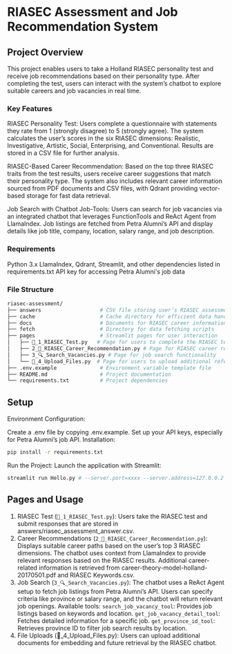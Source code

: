 # RIASEC Assessment and Job Recommendation System
## Project Overview
This project enables users to take a Holland RIASEC personality test and receive job recommendations based on their personality type. After completing the test, users can interact with the system’s chatbot to explore suitable careers and job vacancies in real time.
### Key Features
RIASEC Personality Test: Users complete a questionnaire with statements they rate from 1 (strongly disagree) to 5 (strongly agree). The system calculates the user’s scores in the six RIASEC dimensions: Realistic, Investigative, Artistic, Social, Enterprising, and Conventional. Results are stored in a CSV file for further analysis.

RIASEC-Based Career Recommendation: Based on the top three RIASEC traits from the test results, users receive career suggestions that match their personality type. The system also includes relevant career information sourced from PDF documents and CSV files, with Qdrant providing vector-based storage for fast data retrieval.

Job Search with Chatbot Job-Tools: Users can search for job vacancies via an integrated chatbot that leverages FunctionTools and ReAct Agent from LlamaIndex. Job listings are fetched from Petra Alumni’s API and display details like job title, company, location, salary range, and job description.
### Requirements
Python 3.x
LlamaIndex, Qdrant, Streamlit, and other dependencies listed in requirements.txt
API key for accessing Petra Alumni's job data
### File Structure
```bash
riasec-assessment/
├── answers                   # CSV file storing user’s RIASEC assessment answers
├── cache                     # Cache directory for efficient data handling
├── docs                      # Documents for RIASEC career information
├── fetch                     # Directory for data fetching scripts
├── pages                     # Streamlit pages for user interaction
│   ├── 📃_1_RIASEC_Test.py   # Page for users to complete the RIASEC test
│   ├── 2_💼_RIASEC_Career_Recommendation.py # Page for RIASEC career recommendations
│   ├── 3_🔍_Search_Vacancies.py # Page for job search functionality
│   └── 📁_4_Upload_Files.py  # Page for users to upload additional reference files
├── .env.example              # Environment variable template file
├── README.md                 # Project documentation
└── requirements.txt          # Project dependencies
```
## Setup
Environment Configuration:

Create a .env file by copying .env.example.
Set up your API keys, especially for Petra Alumni’s job API.
Installation:

```bash
pip install -r requirements.txt
```

Run the Project: Launch the application with Streamlit:
```bash
streamlit run Hello.py # --server.port=xxxx --server.address=127.0.0.2
```

## Pages and Usage
1. RIASEC Test (`📃_1_RIASEC_Test.py`): Users take the RIASEC test and submit responses that are stored in answers/riasec_assessment_answer.csv.
2. Career Recommendations (`2_💼_RIASEC_Career_Recommendation.py`):
Displays suitable career paths based on the user’s top 3 RIASEC dimensions.
The chatbot uses context from LlamaIndex to provide relevant responses based on the RIASEC results.
Additional career-related information is retrieved from career-theory-model-holland-20170501.pdf and RIASEC Keywords.csv.
3. Job Search (`3_🔍_Search_Vacancies.py`):
The chatbot uses a ReAct Agent setup to fetch job listings from Petra Alumni’s API.
Users can specify criteria like province or salary range, and the chatbot will return relevant job openings.
Available tools:
`search_job_vacancy_tool`: Provides job listings based on keywords and location.
`get_job_vacancy_detail_tool`: Fetches detailed information for a specific job.
`get_province_id_tool`: Retrieves province ID to filter job search results by location.
4. File Uploads (📁_4_Upload_Files.py): Users can upload additional documents for embedding and future retrieval by the RIASEC chatbot.